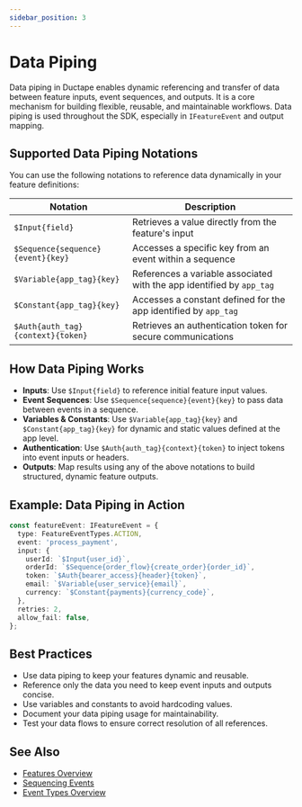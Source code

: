 ```yaml
---
sidebar_position: 3
---
```


# Data Piping

Data piping in Ductape enables dynamic referencing and transfer of data between feature inputs, event sequences, and outputs. It is a core mechanism for building flexible, reusable, and maintainable workflows. Data piping is used throughout the SDK, especially in `IFeatureEvent` and output mapping.

## Supported Data Piping Notations

You can use the following notations to reference data dynamically in your feature definitions:

| Notation                           | Description                                                              |
|------------------------------------|--------------------------------------------------------------------------|
| `$Input{field}`                    | Retrieves a value directly from the feature's input                      |
| `$Sequence{sequence}{event}{key}`  | Accesses a specific key from an event within a sequence                  |
| `$Variable{app_tag}{key}`          | References a variable associated with the app identified by `app_tag`    |
| `$Constant{app_tag}{key}`          | Accesses a constant defined for the app identified by `app_tag`          |
| `$Auth{auth_tag}{context}{token}`  | Retrieves an authentication token for secure communications              |

## How Data Piping Works

- **Inputs**: Use `$Input{field}` to reference initial feature input values.
- **Event Sequences**: Use `$Sequence{sequence}{event}{key}` to pass data between events in a sequence.
- **Variables & Constants**: Use `$Variable{app_tag}{key}` and `$Constant{app_tag}{key}` for dynamic and static values defined at the app level.
- **Authentication**: Use `$Auth{auth_tag}{context}{token}` to inject tokens into event inputs or headers.
- **Outputs**: Map results using any of the above notations to build structured, dynamic feature outputs.

## Example: Data Piping in Action

```typescript
const featureEvent: IFeatureEvent = {
  type: FeatureEventTypes.ACTION,
  event: 'process_payment',
  input: {
    userId: `$Input{user_id}`,
    orderId: `$Sequence{order_flow}{create_order}{order_id}`,
    token: `$Auth{bearer_access}{header}{token}`,
    email: `$Variable{user_service}{email}`,
    currency: `$Constant{payments}{currency_code}`,
  },
  retries: 2,
  allow_fail: false,
};
```

## Best Practices
- Use data piping to keep your features dynamic and reusable.
- Reference only the data you need to keep event inputs and outputs concise.
- Use variables and constants to avoid hardcoding values.
- Document your data piping usage for maintainability.
- Test your data flows to ensure correct resolution of all references.

## See Also
- [Features Overview](../../getting-started.md)
- [Sequencing Events](./event-sequences.md)
- [Event Types Overview](./event-types/)
